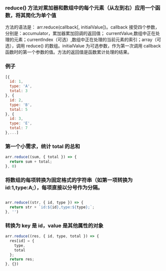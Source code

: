 ### reduce() 方法对累加器和数组中的每个元素（从左到右）应用一个函数，将其简化为单个值
方法的语法是： arr.reduce(callback[, initialValue])。callback 接受四个参数，分别是：accumulator，累加器累加回调的返回值； currentValue,数组中正在处理的元素；currentIndex（可选）,数组中正在处理的当前元素的索引；array（可选），调用 reduce() 的数组。initialValue 为可选参数，作为第一次调用 callback 函数时的第一个参数的值。方法的返回值是函数累计处理的结果。  
### 例子
```js
[{
  id: 1,
  type: 'A',
  total: 3
}, {
  id: 2,
  type: 'B',
  total: 5
}, {
  id: 3,
  type: 'E',
  total: 7
},...]

```

### 第一个小需求，统计 total 的总和
```js
arr.reduce((sum, { total }) => {
  return sum + total;
}, 0)
```
### 将数组的每项转换为固定格式的字符串（如第一项转换为 id:1,type:A;），每项直接以分号作为分隔。
```js

arr.reduce((str, { id, type }) => {
  return str + `id:${id},type:${type};`;
}, '')
```
### 转换为 key 是 id，value 是其他属性的对象
```js
arr.reduce((res, { id, type, total }) => {
  res[id] = {
    type,
    total
  };
  return res;
}, {})

```
